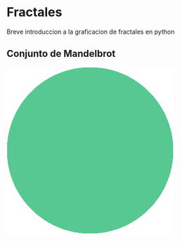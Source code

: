 # Fractales
Breve introduccion a la graficacion de fractales en python

## Conjunto de Mandelbrot
![alt text](https://github.com/AndrsRamos/Fractales/blob/master/mandelbrotgif.gif)
